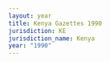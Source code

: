 ```yaml
---
layout: year
title: Kenya Gazettes 1990
jurisdiction: KE
jurisdiction_name: Kenya
year: "1990"
---
```

